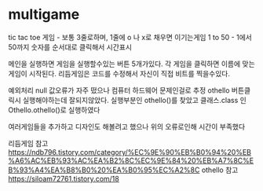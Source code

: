 # multigame

tic tac toe 게임 - 보통 3줄로하며, 1줄에 o 나 x로 채우면 이기는게임
1 to 50 - 1에서 50까지 숫자를 순서대로 클릭해서 시간표시

메인을 실행하면 게임을 실행할수있는 버튼 5개가있다.
각 게임을 클릭하면 이름에 맞는 게임이 시작된다.
리듬게임은 코드를 수정해서 자신이 직접 비트를 찍을수있다.

예외처리 null 값오류가 자주 떴으나 컴퓨터 하드웨어 문제인걸로 추정
othello 버튼클릭시 실행해야하는데 잘되지않았다.
실행부분인 othello()를 찾았고 클래스.class 인 Othello.othello()로 실행하였다

여러게임들을 추가하고 디자인도 해볼려고 했으나 위의 오류로인해 시간이 부족했다


리듬게임 참고 https://ndb796.tistory.com/category/%EC%9E%90%EB%B0%94%20%EB%A6%AC%EB%93%AC%EA%B2%8C%EC%9E%84%20%EB%A7%8C%EB%93%A4%EA%B8%B0%20%EA%B0%95%EC%A2%8C
othello 참고 https://siloam72761.tistory.com/18
